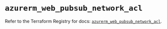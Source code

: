 # `azurerm_web_pubsub_network_acl`

Refer to the Terraform Registry for docs: [`azurerm_web_pubsub_network_acl`](https://registry.terraform.io/providers/hashicorp/azurerm/3.113.0/docs/resources/web_pubsub_network_acl).
